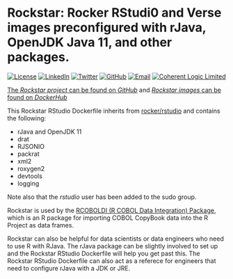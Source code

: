 # Rockstar: Rocker RStudi0 and Verse images preconfigured with rJava, OpenJDK Java 11, and other packages.

[![License](http://img.shields.io/badge/license-LGPL-brightgreen.svg?style=flat)](http://www.gnu.org/licenses/lgpl-3.0.html) [![LinkedIn](https://raw.githubusercontent.com/thospfuller/awesome-backlinks/master/images/linkedin_32.png)](https://www.linkedin.com/in/thomasfuller/) [![Twitter](https://raw.githubusercontent.com/thospfuller/awesome-backlinks/master/images/twitter_32.png)](https://twitter.com/ThosPFuller) [![GitHub](https://raw.githubusercontent.com/thospfuller/awesome-backlinks/master/images/github_32.png)](https://github.com/thospfuller) [![Email](https://raw.githubusercontent.com/thospfuller/awesome-backlinks/master/images/email_32.png)](http://eepurl.com/b5jPPj) [![Coherent Logic Limited](https://github.com/thospfuller/awesome-backlinks/blob/master/images/CLSocialIconDarkBlue.png?raw=true)](https://coherentlogic.com?utm_source=rockstar_on_gh)

[The *Rockstar project* can be found on *GitHub*](https://github.com/thospfuller/rockstar) and [*Rockstar images* can be found on *DockerHub*](https://hub.docker.com/repository/docker/thospfuller/rockstar-rstudio)

This Rockstar RStudio Dockerfile inherits from [rocker/rstudio](https://hub.docker.com/r/rocker/rstudio/) and contains the following:
- rJava and OpenJDK 11
- drat
- RJSONIO
- packrat
- xml2
- roxygen2
- devtools
- logging

Note also that the _rstudio_ user has been added to the sudo group.

Rockstar is used by the [RCOBOLDI (R COBOL Data Integration) Package](https://github.com/thospfuller/rcoboldi), which is an R package for importing COBOL CopyBook data into the R Project as data frames.

Rockstar can also be helpful for data scientists or data engineers who need to use R with RJava. The rJava package can be slightly involved to set up and the Rockstar RStudio Dockerfile will help you get past this. The Rockstar RStudio Dockerfile can also act as a referece for engineers that need to configure rJava with a JDK or JRE.
